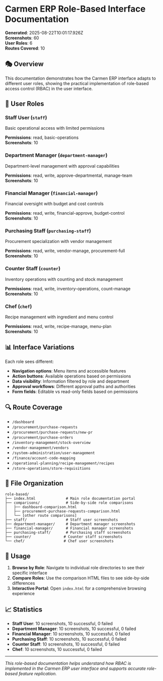 # Carmen ERP Role-Based Interface Documentation

**Generated**: 2025-08-22T10:01:17.926Z  
**Screenshots**: 60  
**User Roles**: 6  
**Routes Covered**: 10

## 🎭 Overview

This documentation demonstrates how the Carmen ERP interface adapts to different user roles, showing the practical implementation of role-based access control (RBAC) in the user interface.

## 👥 User Roles


### Staff User (`staff`)
Basic operational access with limited permissions

**Permissions**: read, basic-operations  
**Screenshots**: 10

### Department Manager (`department-manager`)
Department-level management with approval capabilities

**Permissions**: read, write, approve-departmental, manage-team  
**Screenshots**: 10

### Financial Manager (`financial-manager`)
Financial oversight with budget and cost controls

**Permissions**: read, write, financial-approve, budget-control  
**Screenshots**: 10

### Purchasing Staff (`purchasing-staff`)
Procurement specialization with vendor management

**Permissions**: read, write, vendor-manage, procurement-full  
**Screenshots**: 10

### Counter Staff (`counter`)
Inventory operations with counting and stock management

**Permissions**: read, write, inventory-operations, count-manage  
**Screenshots**: 10

### Chef (`chef`)
Recipe management with ingredient and menu control

**Permissions**: read, write, recipe-manage, menu-plan  
**Screenshots**: 10


## 📊 Interface Variations

Each role sees different:
- **Navigation options**: Menu items and accessible features
- **Action buttons**: Available operations based on permissions
- **Data visibility**: Information filtered by role and department
- **Approval workflows**: Different approval paths and authorities
- **Form fields**: Editable vs read-only fields based on permissions

## 🔍 Route Coverage

- `/dashboard`
- `/procurement/purchase-requests`
- `/procurement/purchase-requests/new-pr`
- `/procurement/purchase-orders`
- `/inventory-management/stock-overview`
- `/vendor-management/vendors`
- `/system-administration/user-management`
- `/finance/account-code-mapping`
- `/operational-planning/recipe-management/recipes`
- `/store-operations/store-requisitions`

## 📁 File Organization

```
role-based/
├── index.html              # Main role documentation portal
├── comparisons/            # Side-by-side role comparisons
│   ├── dashboard-comparison.html
│   ├── procurement-purchase-requests-comparison.html
│   └── [other route comparisons]
├── staff/                  # Staff user screenshots
├── department-manager/     # Department manager screenshots
├── financial-manager/      # Financial manager screenshots
├── purchasing-staff/       # Purchasing staff screenshots
├── counter/               # Counter staff screenshots
└── chef/                  # Chef user screenshots
```

## 🚀 Usage

1. **Browse by Role**: Navigate to individual role directories to see their specific interface
2. **Compare Roles**: Use the comparison HTML files to see side-by-side differences
3. **Interactive Portal**: Open `index.html` for a comprehensive browsing experience

## 📈 Statistics


- **Staff User**: 10 screenshots, 10 successful, 0 failed
- **Department Manager**: 10 screenshots, 10 successful, 0 failed
- **Financial Manager**: 10 screenshots, 10 successful, 0 failed
- **Purchasing Staff**: 10 screenshots, 10 successful, 0 failed
- **Counter Staff**: 10 screenshots, 10 successful, 0 failed
- **Chef**: 10 screenshots, 10 successful, 0 failed

---

*This role-based documentation helps understand how RBAC is implemented in the Carmen ERP user interface and supports accurate role-based feature replication.*
